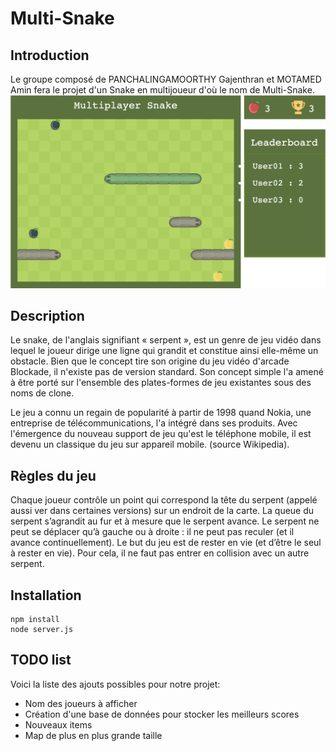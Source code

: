 # Multi-Snake

## Introduction
Le groupe composé de PANCHALINGAMOORTHY Gajenthran et MOTAMED
Amin fera le projet d'un Snake en multijoueur d'où le nom de Multi-Snake.
![Alt text](public/img/game_gui.png?raw=true "Game_GUI")

## Description
Le snake, de l'anglais signifiant « serpent », est un genre de jeu vidéo dans lequel le joueur dirige une ligne qui grandit et constitue ainsi elle-même un obstacle. Bien que le concept tire son origine du jeu vidéo d'arcade Blockade, il n'existe pas de version standard. Son concept simple l'a amené à être porté sur l'ensemble des plates-formes de jeu existantes sous des noms de clone.

Le jeu a connu un regain de popularité à partir de 1998 quand Nokia, une entreprise de télécommunications, l'a intégré dans ses produits. Avec l'émergence du nouveau support de jeu qu'est le téléphone mobile, il est devenu un classique du jeu sur appareil mobile. (source Wikipedia).

## Règles du jeu
Chaque joueur contrôle un point qui correspond la tête du serpent (appelé
aussi ver dans certaines versions) sur un endroit de la carte. La queue du
serpent s’agrandit au fur et à mesure que le serpent avance. Le serpent ne
peut se déplacer qu’à gauche ou à droite : il ne peut pas reculer (et il avance
continuellement).
Le but du jeu est de rester en vie (et d’être le seul à rester en vie). Pour cela,
il ne faut pas entrer en collision avec un autre serpent.

## Installation
```
npm install
node server.js
```

## TODO list
Voici la liste des ajouts possibles pour notre projet:
- Nom des joueurs à afficher
- Création d'une base de données pour stocker les meilleurs scores
- Nouveaux items
- Map de plus en plus grande taille